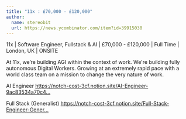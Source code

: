 ```yaml
---
title: "11x : £70,000 - £120,000"
author:
  name: stereobit
  url: https://news.ycombinator.com/item?id=39915030
---
```

11x | Software Engineer, Fullstack &amp; AI | £70,000 - £120,000 | Full Time | London, UK | ONSITE

At 11x, we’re building AGI within the context of work. We&#x27;re building fully autonomous Digital Workers. Growing at an extremely rapid pace with a world class team on a mission to change the very nature of work.

AI Engineer <a href="https:&#x2F;&#x2F;notch-cost-3cf.notion.site&#x2F;AI-Engineer-9ac83534a70c489eaf3af3c14726ea35?pvs=74" rel="nofollow">https:&#x2F;&#x2F;notch-cost-3cf.notion.site&#x2F;AI-Engineer-9ac83534a70c4...</a>

Full Stack (Generalist) <a href="https:&#x2F;&#x2F;notch-cost-3cf.notion.site&#x2F;Full-Stack-Engineer-Generalist-4e82d41419804965a9431fdf61a0817e" rel="nofollow">https:&#x2F;&#x2F;notch-cost-3cf.notion.site&#x2F;Full-Stack-Engineer-Gener...</a>

